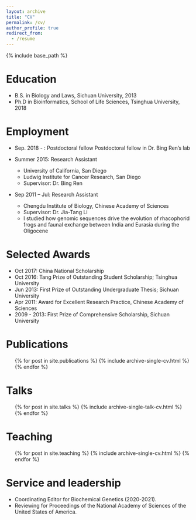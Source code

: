 ```yaml
---
layout: archive
title: "CV"
permalink: /cv/
author_profile: true
redirect_from:
  - /resume
---
```


{% include base_path %}

Education
======
* B.S. in Biology and Laws, Sichuan University, 2013
* Ph.D in Bioinformatics, School of Life Sciences, Tsinghua University, 2018

Employment
======
* Sep. 2018 - : Postdoctoral fellow
Postdoctoral fellow in Dr. Bing Ren’s lab
* Summer 2015: Research Assistant
  * University of California, San Diego
  * Ludwig Institute for Cancer Research, San Diego
  * Supervisor: Dr. Bing Ren

* Sep 2011 – Jul: Research Assistant
  * Chengdu Institute of Biology, Chinese Academy of Sciences
  * Supervisor: Dr. Jia-Tang Li
  * I studied how genomic sequences drive the evolution of rhacophorid frogs and faunal exchange between India and Eurasia during the Oligocene
  
Selected Awards
======
* Oct 2017: China National Scholarship
* Oct 2016: Tang Prize of Outstanding Student Scholarship; Tsinghua University
* Jun 2013: First Prize of Outstanding Undergraduate Thesis; Sichuan University 
* Apr 2011: Award for Excellent Research Practice, Chinese Academy of Sciences 
* 2009 - 2013: First Prize of Comprehensive Scholarship, Sichuan University

Publications
======
  <ul>{% for post in site.publications %}
    {% include archive-single-cv.html %}
  {% endfor %}</ul>
  
Talks
======
  <ul>{% for post in site.talks %}
    {% include archive-single-talk-cv.html %}
  {% endfor %}</ul>
  
Teaching
======
  <ul>{% for post in site.teaching %}
    {% include archive-single-cv.html %}
  {% endfor %}</ul>
  
Service and leadership
======
* Coordinating Editor for Biochemical Genetics (2020-2021).
* Reviewing for Proceedings of the National Academy of Sciences of the United States of America.
